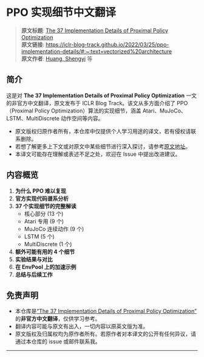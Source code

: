 # PPO 实现细节中文翻译

> **原文标题**: [The 37 Implementation Details of Proximal Policy Optimization][original-link]  
> **原文链接**: <https://iclr-blog-track.github.io/2022/03/25/ppo-implementation-details/#:~:text=vectorized%20architecture>  
> **原文作者**: [Huang, Shengyi](https://github.com/vwxyzjn) 等

## 简介

这是对 **The 37 Implementation Details of Proximal Policy Optimization** 一文的非官方中文翻译，原文发布于 ICLR Blog Track。该文从多方面介绍了 PPO（Proximal Policy Optimization）算法的实现细节，涵盖 Atari、MuJoCo、LSTM、MultiDiscrete 动作空间等内容。

- 原文版权归原作者所有，本仓库中仅提供个人学习用途的译文，若有侵权请联系删除。
- 若想了解更多上下文或对原文中某些细节进行深入探讨，请参考[原文地址][original-link]。
- 本译文可能存在理解或表述不足之处，欢迎在 Issue 中提出改进建议。

## 内容概览

1. **为什么 PPO 难以复现**  
2. **官方实现代码谱系分析**  
3. **37 个实现细节的完整解读**  
   - 核心部分 (13 个)  
   - Atari 专用 (9 个)  
   - MuJoCo 连续动作 (9 个)  
   - LSTM (5 个)  
   - MultiDiscrete (1 个)  
4. **额外可能有用的 4 个细节**  
5. **实验结果与对比**  
6. **在 EnvPool 上的加速示例**  
7. **总结与后续工作**  

## 免责声明

- 本仓库是[“The 37 Implementation Details of Proximal Policy Optimization”][original-link] 的**非官方中文翻译**，仅供学习参考。
- 翻译内容可能与原文有出入，一切内容以原英文版为准。
- 原文版权及归属权均为原作者所有。若原作者对本译文的公开有任何异议，请通过本仓库的 issue 或邮件联系我。

---

[original-link]: https://iclr-blog-track.github.io/2022/03/25/ppo-implementation-details/#:~:text=vectorized%20architecture

